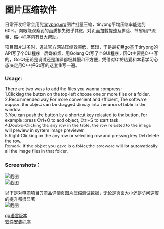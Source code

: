 # 图片压缩软件

日常开发经常会用到[tinypng.org](https://tinypng.org/)图片批量压缩，tinypng平均压缩率能达到60%，肉眼能观察到的画质损失微乎其微，对页面加载提速及体验、节省用户流量、缩小程序包有很大帮助。

项目图片过多时，通过官方网站压缩效率低、繁琐，于是最初用go基于tinypng的API写了个CLI程序，后嫌麻烦，用Golang Qt写了个GUI程序，因Qt主要是C++写的，Go Qt无论是调试还是编译都极其慢和不方便，凭借对Qt的热爱和本着学习心态决定用C++把Go写的这套重写一遍。

### Usage:
 There are two ways to add the files you wanna compress:  
 1.Clicking the button on the top-left choose one or more files or a folder.   
 2.Recommended way,For more convenient and efficient, The software support the object can be dragged directy into the area of table in the window.   
 3.You can push the button by a shortcut key releated to the button, For example :press Ctrl+O to add object, Ctrl+S to start task.   
 4.Double-Clicking the any row in the table, the row releated to the image will preview in system image previewer.  
 5.Right-Clicking on the any row or selecting row and pressing key Del delete the row.  
 Remark: If the object you gave is a folder,the sofeware will list automatically all the image files in that folder.


### Screenshots： 
![截图](https://github.com/yongplus/tinypng/blob/master/doc/Screenshot1.png?raw=true)  
![截图](https://github.com/yongplus/tinypng/blob/master/doc/Screenshot2.png?raw=true)  

以下是对电商项目的商品详情页图片压缩测试数据，无论是页面大小还是访问速度的提升都很显著  
![截图](http://0f3.com/tinypng/compared.png?v2)  



[go语言版本](https://github.com/yongplus/tinypng/blob/master/doc/Golang)  
[软件安装程序](http://0f3.com/tinypng/installer.exe)

